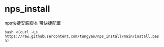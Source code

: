 # nps_install
nps快捷安装脚本 带快捷配置

`bash <(curl -Ls https://raw.githubusercontent.com/tungyao/nps_install/main/install.bash)`
